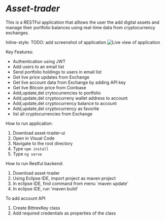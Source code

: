 # _Asset-trader_

This is a RESTFul application that alllows the user the add digital assets and manage their portfolio balances using real-time data from cryptocurrency exchanges.

Inline-style: TODO: add screenshot of application
![Live view of application](https://github.com/ "Live View")

Key Features:
- Authentication using JWT
- Add users to an email list
- Send portfolio holdings to users in email list
- Get live price updates from Exchange
- Get live account data from Exchange by adding API key
- Get live Bitcoin price from Coinbase
- Add,update,del crytocurrencies to portfolio
- Add,update,del cryptocurreny wallet address to account
- Add,update,del cryptocurrency balance to account
- Add,update,del cryptocurrency as favorite
- list all cryptocurrencies from Exchange

How to run application:
1. Download asset-trader-ui
2. Open in Visual Code
3. Navigate to the root directory
4. Type `npm install`
5. Type `ng serve`

How to run Restful backend:
1. Download asset-trader
2. Using Eclipse IDE, import project as maven project
3. In eclipse IDE, find command from menu `maven update'
4. In eclipse IDE, run 'maven build'

To add account API
1. Create BittrexKey class
2. Add required credentials as properties of the class


